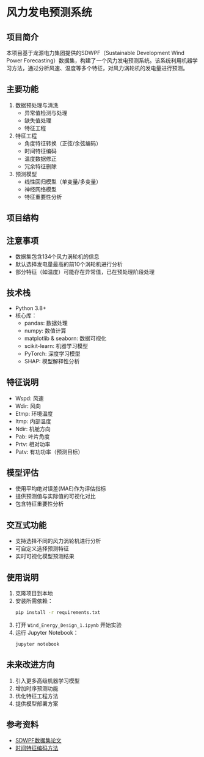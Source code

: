 # 风力发电预测系统

## 项目简介
本项目基于龙源电力集团提供的SDWPF（Sustainable Development Wind Power Forecasting）数据集，构建了一个风力发电预测系统。该系统利用机器学习方法，通过分析风速、温度等多个特征，对风力涡轮机的发电量进行预测。

## 主要功能
1. 数据预处理与清洗
   - 异常值检测与处理
   - 缺失值处理
   - 特征工程
2. 特征工程
   - 角度特征转换（正弦/余弦编码）
   - 时间特征编码
   - 温度数据修正
   - 冗余特征删除
3. 预测模型
   - 线性回归模型（单变量/多变量）
   - 神经网络模型
   - 特征重要性分析

## 项目结构

## 注意事项
- 数据集包含134个风力涡轮机的信息
- 默认选择发电量最高的前10个涡轮机进行分析
- 部分特征（如温度）可能存在异常值，已在预处理阶段处理

## 技术栈
- Python 3.8+
- 核心库：
  - pandas: 数据处理
  - numpy: 数值计算
  - matplotlib & seaborn: 数据可视化
  - scikit-learn: 机器学习模型
  - PyTorch: 深度学习模型
  - SHAP: 模型解释性分析

## 特征说明
- Wspd: 风速
- Wdir: 风向
- Etmp: 环境温度
- Itmp: 内部温度
- Ndir: 机舱方向
- Pab: 叶片角度
- Prtv: 相对功率
- Patv: 有功功率（预测目标）

## 模型评估
- 使用平均绝对误差(MAE)作为评估指标
- 提供预测值与实际值的可视化对比
- 包含特征重要性分析

## 交互式功能
- 支持选择不同的风力涡轮机进行分析
- 可自定义选择预测特征
- 实时可视化模型预测结果

## 使用说明
1. 克隆项目到本地
2. 安装所需依赖：
   ```bash
   pip install -r requirements.txt
   ```
3. 打开 `Wind_Energy_Design_1.ipynb` 开始实验
4. 运行 Jupyter Notebook：
   ```bash
   jupyter notebook
   ```

## 未来改进方向
1. 引入更多高级机器学习模型
2. 增加时序预测功能
3. 优化特征工程方法
4. 提供模型部署方案

## 参考资料
- [SDWPF数据集论文](https://arxiv.org/abs/2208.04360)
- [时间特征编码方法](https://developer.nvidia.com/blog/three-approaches-to-encoding-time-information-as-features-for-ml-models/)
